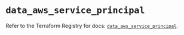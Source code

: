 # `data_aws_service_principal`

Refer to the Terraform Registry for docs: [`data_aws_service_principal`](https://registry.terraform.io/providers/hashicorp/aws/6.0.0/docs/data-sources/service_principal).
